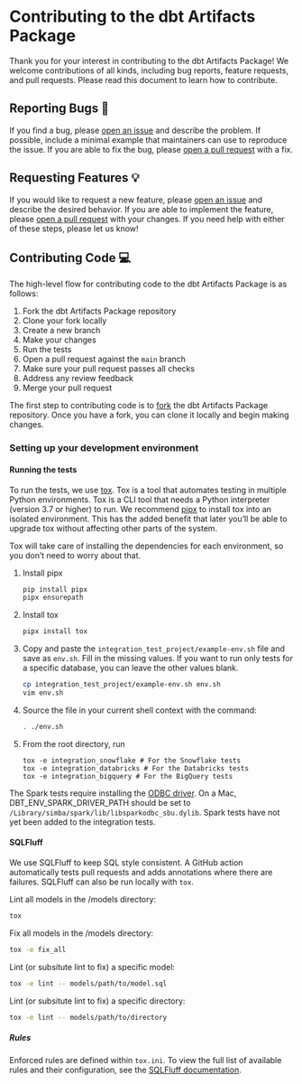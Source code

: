# Contributing to the dbt Artifacts Package

Thank you for your interest in contributing to the dbt Artifacts Package! We welcome contributions of all kinds,
including bug reports, feature requests, and pull requests. Please read this document to learn how to contribute.

## Reporting Bugs :bug:

If you find a bug, please [open an issue](https://github.com/brooklyn-data/dbt_artifacts/issues/new) and describe the
problem. If possible, include a minimal example that maintainers can use to reproduce the issue. If you are able to
fix the bug, please [open a pull request](https://github.com/github/docs/pulls) with a fix.

## Requesting Features :bulb:

If you would like to request a new feature,
please [open an issue](https://github.com/brooklyn-data/dbt_artifacts/issues/new) and describe the desired behavior.
If you are able to implement the feature, please [open a pull request](https://github.com/github/docs/pulls) with
your changes. If you need help with either of these steps, please let us know!

## Contributing Code :computer:

The high-level flow for contributing code to the dbt Artifacts Package is as follows:

1. Fork the dbt Artifacts Package repository
2. Clone your fork locally
3. Create a new branch
4. Make your changes
5. Run the tests
6. Open a pull request against the `main` branch
7. Make sure your pull request passes all checks
8. Address any review feedback
9. Merge your pull request

The first step to contributing code is
to [fork](https://docs.github.com/en/github/getting-started-with-github/fork-a-repo) the dbt Artifacts Package
repository. Once you have a fork, you can clone it locally and begin making changes.

### Setting up your development environment

#### Running the tests

To run the tests, we use [tox](https://tox.wiki/en/latest/). Tox is a tool that automates testing in multiple Python
environments. Tox is a CLI tool that needs a Python interpreter (version 3.7 or higher) to run. We
recommend [pipx](https://pypa.github.io/pipx/) to install tox into an isolated environment. This has the added benefit
that later you’ll be able to upgrade tox without affecting other parts of the system.

Tox will take care of installing the dependencies for each environment, so you don’t need to worry about that.

1. Install pipx

    ```bash
    pip install pipx
    pipx ensurepath
    ```

2. Install tox

    ```bash
    pipx install tox
    ```

3. Copy and paste the `integration_test_project/example-env.sh` file and save as `env.sh`. Fill in the missing values.
   If you want to run only tests for a specific database, you can leave the other values blank.

    ```bash
    cp integration_test_project/example-env.sh env.sh
    vim env.sh
    ```

4. Source the file in your current shell context with the command:

   ```bash
   . ./env.sh
   ```

5. From the root directory, run

    ```
    tox -e integration_snowflake # For the Snowflake tests
    tox -e integration_databricks # For the Databricks tests
    tox -e integration_bigquery # For the BigQuery tests
    ```

The Spark tests require installing the [ODBC driver](https://www.databricks.com/spark/odbc-drivers-download). On a Mac,
DBT_ENV_SPARK_DRIVER_PATH should be set to `/Library/simba/spark/lib/libsparkodbc_sbu.dylib`. Spark tests have not yet
been added to the integration tests.

#### SQLFluff

We use SQLFluff to keep SQL style consistent. A GitHub action automatically tests pull requests and adds annotations
where there are failures. SQLFluff can also be run locally with `tox`.

Lint all models in the /models directory:

```bash
tox
```

Fix all models in the /models directory:

```bash
tox -e fix_all
```

Lint (or subsitute lint to fix) a specific model:

```bash
tox -e lint -- models/path/to/model.sql
```

Lint (or subsitute lint to fix) a specific directory:

```bash
tox -e lint -- models/path/to/directory
```

##### Rules

Enforced rules are defined within `tox.ini`. To view the full list of available rules and their configuration, see
the [SQLFluff documentation](https://docs.sqlfluff.com/en/stable/rules.html).
